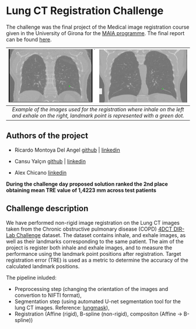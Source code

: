 # Lung CT Registration Challenge

The challenge was the final project of the Medical image registration course given in the University of Girona for the [MAIA programme](https://maiamaster.udg.edu/).
The final report can be found [here](MIRA_FINAL_REPORT.pdf).

|![img](lung_reg.PNG)|
| :--: | 
| *Example of the images used for the registration where inhale on the left and exhale on the right, landmark point is represented with a green dot.* |

## Authors of the project 
- Ricardo Montoya Del Angel [github](https://github.com/Likalto4) | [linkedin](https://www.linkedin.com/in/ricardo-montoya-del-angel)

- Cansu Yalçın [github](https://github.com/cansuyalcinn) | [linkedin](www.linkedin.com/in/cansuyalcin)

- Alex Chicano [linkedin](https://www.linkedin.com/in/%C3%A0lex-chicano-83291a148/)

**During the challenge day proposed solution ranked the 2nd place obtaining mean TRE value of  1,4223 mm across test patients**

## Challenge description 

We have performed non-rigid image registration on the Lung CT images taken from the Chronic obstructive pulmonary disease (COPD) [4DCT DIR-Lab Challenge](https://med.emory.edu/departments/radiation-oncology/research-laboratories/deformable-image-registration/index.html) dataset. The dataset contains inhale, and exhale images, as well as their landmarks corresponding to the same patient. The aim of the project is register both inhale and exhale images, and to measure the performance using the landmark point positions after registration. Target registration error (TRE) is used as a metric to determine the accuracy of the calculated landmark positions.

The pipeline inluded:
- Preprocessing step (changing the orientation of the images and convertion to NIFTI format), 
- Segmentation step (using automated U-net segmentation tool for the lung CT images. Reference: [lungmask](https://github.com/JoHof/lungmask)), 
- Registration (Affine (rigid), B-spline (non-rigid), compositon (Affine → B-spline))





